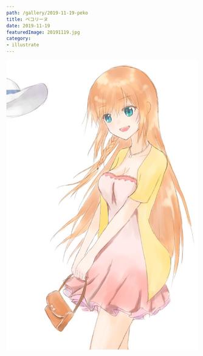 ```yaml
---
path: /gallery/2019-11-19-peko
title: ペコリーヌ
date: 2019-11-19
featuredImage: 20191119.jpg
category:
- illustrate
---
```


![image](20191119.jpg)
